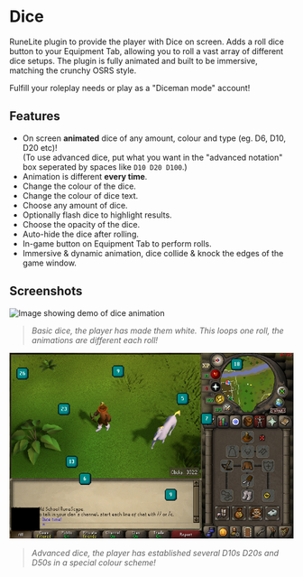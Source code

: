 # Dice

RuneLite plugin to provide the player with Dice on screen. Adds a roll dice button to your Equipment Tab, allowing you to roll a vast array of different dice setups. The plugin is fully animated and built to be immersive, matching the crunchy OSRS style. 

Fulfill your roleplay needs or play as a "Diceman mode" account!

## Features
  - On screen **animated** dice of any amount, colour and type (eg. D6, D10, D20 etc)!<br>
    (To use advanced dice, put what you want in the "advanced notation" box seperated by spaces like `D10 D20 D100`.)
  - Animation is different **every time**.
  - Change the colour of the dice.
  - Change the colour of dice text.
  - Choose any amount of dice.
  - Optionally flash dice to highlight results.
  - Choose the opacity of the dice.
  - Auto-hide the dice after rolling.
  - In-game button on Equipment Tab to perform rolls.
  - Immersive & dynamic animation, dice collide & knock the edges of the game window.

## Screenshots
![Image showing demo of dice animation](basic-dice-anim.gif)
> *Basic dice, the player has made them white. This loops one roll, the animations are different each roll!*

![Image showing demo of dice animation](advanced-dice.png)
> *Advanced dice, the player has established several D10s D20s and D50s in a special colour scheme!*
